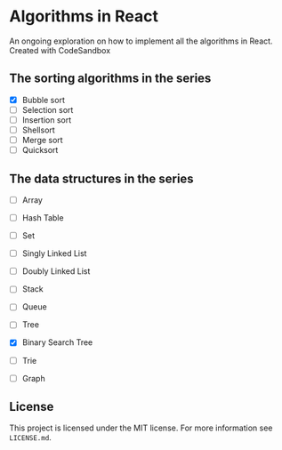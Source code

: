 # Algorithms in React

An ongoing exploration on how to implement all the algorithms in React. Created with CodeSandbox


## The sorting algorithms in the series

- [x] Bubble sort
- [ ] Selection sort
- [ ] Insertion sort
- [ ] Shellsort
- [ ] Merge sort
- [ ] Quicksort

## The data structures in the series

- [ ] Array
- [ ] Hash Table
- [ ] Set
- [ ] Singly Linked List
- [ ] Doubly Linked List
- [ ] Stack
- [ ] Queue
- [ ] Tree
- [x] Binary Search Tree
- [ ] Trie
- [ ] Graph


## License

This project is licensed under the MIT license. For more information see `LICENSE.md`.
